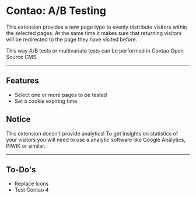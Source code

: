 # Contao: A/B Testing

This extension provides a new page type to evenly distribute visitors within the selected pages. At the same time it makes sure that returning visitors will be redirected to the page they have visited before.

This way A/B tests or multivariate tests can be performed in Contao Open Source CMS.

---

## Features
* Select one or more pages to be tested
* Set a cookie expiring time

## Notice
This extension doesn't provide analytics! To get insights on statistics of your visitors you will need to use a analytic software like Google Analytics, PIWIK or similar.

---

## To-Do's
* Replace Icons
* Test Contao 4
